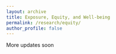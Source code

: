```yaml
---
layout: archive
title: Exposure, Equity, and Well-being
permalink: /research/equity/
author_profile: false
---
```


More updates soon
